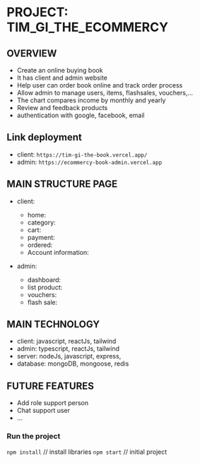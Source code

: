 # PROJECT: TIM_GI_THE_ECOMMERCY

## OVERVIEW

- Create an online buying book
- It has client and admin website
- Help user can order book online and track order
  process
- Allow admin to manage users, items, flashsales,
  vouchers,...
- The chart compares income by monthly and yearly
- Review and feedback products
- authentication with google, facebook, email


## Link deployment

- client: `https://tim-gi-the-book.vercel.app/`
- admin: `https://ecommercy-book-admin.vercel.app`

## MAIN STRUCTURE PAGE

- client: 
  + home:
  + category:
  + cart:
  + payment:
  + ordered:
  + Account information:

- admin: 
  + dashboard:
  + list product:
  + vouchers:
  + flash sale:


## MAIN TECHNOLOGY

- client: javascript, reactJs, tailwind
- admin: typescript, reactJs, tailwind
- server: nodeJs, javascript, express,
- database: mongoDB, mongoose, redis

## FUTURE FEATURES

- Add role support person
- Chat support user
- ...


### Run the project
  `npm install` // install libraries
  `npm start` // initial project